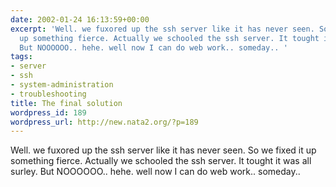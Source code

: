 ```yaml
---
date: 2002-01-24 16:13:59+00:00
excerpt: 'Well. we fuxored up the ssh server like it has never seen. So we fixed it
  up something fierce. Actually we schooled the ssh server. It tought it was all surley.
  But NOOOOOO.. hehe. well now I can do web work.. someday.. '
tags:
- server
- ssh
- system-administration
- troubleshooting
title: The final solution
wordpress_id: 189
wordpress_url: http://new.nata2.org/?p=189
---
```


Well. we fuxored up the ssh server like it has never seen. So we fixed it up something fierce. Actually we schooled the ssh server. It tought it was all surley. But NOOOOOO.. hehe. well now I can do web work.. someday..